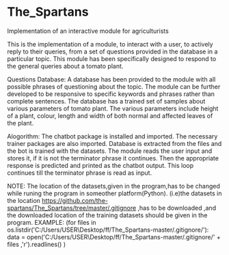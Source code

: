 # The_Spartans
Implementation of an interactive module for agriculturists

This is the implementation of a module, to interact with a user, to actively reply to their queries, from a set of questions provided in the database in a particular topic.
This module has been specifically designed to respond to the general queries about a tomato plant.

Questions Database:
A database has been provided to the module with all possible phrases of questioning about the topic.
The module can be further developed to be responsive to specific keywords and phrases rather than complete sentences.
The database has a trained set of samples about various parameters of tomato plant. The various parameters include height of a plant, colour, length and width of both normal and affected leaves of the plant.
 
Alogorithm:
The chatbot package is installed and imported.
The necessary trainer packages are also imported.
Database is extracted from the files and the bot is trained with the datasets.
The module reads the user input and stores it, if it is not the terminator phrase it continues. 
Then the appropriate response is predicted and printed as the chatbot output.
This loop continues till the terminator phrase is read as input.

NOTE:
The location of the datasets,given in the program,has to be changed while runing the program in someother platform(Python).
(i.e)the datasets in the location https://github.com/the-spartans/The_Spartans/tree/master/.gitignore ,has to be downloaded ,and the downloaded location of the training datasets should be given in the program.
EXAMPLE:
(for files in os.listdir('C:/Users/USER\Desktop/ff/The_Spartans-master/.gitignore/'):
    data = open('C:/Users/USER\Desktop/ff/The_Spartans-master/.gitignore/' + files ,'r').readlines() )
